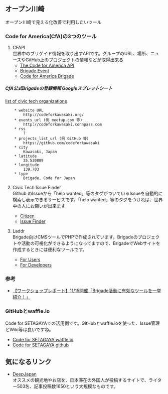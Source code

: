 オープン川崎
----------------

オープン川崎で見える化改善で利用したいツール

### Code for America(CfA)の3つのツール

1. CFAPI  
世界中のブリゲイド情報を取り出すAPIです。グループのURL、場所、ニュースやGitHub上のプロジェクトの情報などが取得出来る
	- [The Code for America API](https://github.com/codeforamerica/cfapi)
	- [Brigade Event](http://www.codeforamerica.org/brigade/events)
	- [Code for America Brigade](http://www.codeforamerica.org/brigade/)

##### CfA公式Brigadeの登録情報 Googleスプレットシート
[list of civic tech organizations](https://docs.google.com/a/codeforamerica.org/spreadsheet/ccc?key=0ArHmv-6U1drqdGNCLWV5Q0d5YmllUzE5WGlUY3hhT2c&usp=drive_web#gid=0)

		* website URL
			http://codeforkawasaki.org/
		* events_url (例 meetup.com 等)
			http://codeforkawasaki.connpass.com
		* rss
			?
		* projects_list_url (例 GitHub 等）
			https://github.com/codeforkawasaki
		* city
			Kawasaki, Japan
		* latitude
			35.530889
		* longitude
			139.703
		* type
			Brigade, Code for Japan

2. Civic Tech Issue Finder  
Github のIssueから「help wanted」等のタグがついているIssueを自動的に検索し表示できるサービスです。「help wanted」等のタグをつければ、世界中の人にお願いが出来ます

	- [Citizen](http://www.codeforamerica.org/geeks/)
	- [Issue Finder](https://github.com/codeforamerica/civic-issue-finder)
3. Laddr  
Brigade向けCMSツールでPHPで作成されています。Brigadeのプロジェクトや活動の可視化ができるようになってますので、BrigadeでWebサイトを作成するときには便利なツールです。

	- [For Users](http://laddr.io)
	- [For Developers](https://github.com/CfABrigadePhiladelphia/Laddr)


### 参考
* [【ワークショップレポート】11/15開催「Brigade活動に有効なツールを一挙紹介！」](http://code4japan.org/post/103085419398/11-15-brigade-codef)


### GitHubとwaffle.io
Code for SETAGAYAでの活用例です。GitHubとwaffle.ioを使った、Issue管理とWiki等は良いですね。

* [Code for SETAGAYA waffle.io](https://waffle.io/codeforsetagaya/hub)
* [Code for SETAGAYA github](https://github.com/codeforsetagaya/hub)


気になるリンク
--------

* [DeepJapan](http://www.deepjapan.org)  
  オススメの観光地やお店を、日本滞在の外国人が投稿するサイトで、ライター503名、記事投稿数1650という大規模なものです。